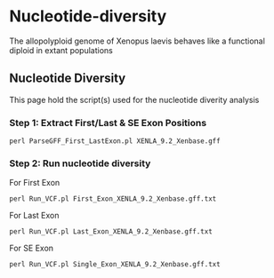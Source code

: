 # Nucleotide-diversity
The allopolyploid genome of Xenopus laevis behaves like a functional diploid in extant  populations

## Nucleotide Diversity

This page hold the script(s) used for the nucleotide diverity analysis 
### Step 1: Extract First/Last & SE Exon Positions
```
perl ParseGFF_First_LastExon.pl XENLA_9.2_Xenbase.gff
```

### Step 2: Run nucleotide diversity
For First Exon
```
perl Run_VCF.pl First_Exon_XENLA_9.2_Xenbase.gff.txt
```
For Last Exon
```
perl Run_VCF.pl Last_Exon_XENLA_9.2_Xenbase.gff.txt
```

For SE Exon
```
perl Run_VCF.pl Single_Exon_XENLA_9.2_Xenbase.gff.txt
```
